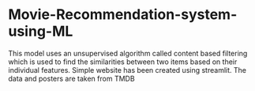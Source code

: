 # Movie-Recommendation-system-using-ML
This model uses an unsupervised algorithm called content based filtering which is used to find the similarities between two items based on their individual features.
Simple website has been created using streamlit. The data and posters are taken from TMDB
